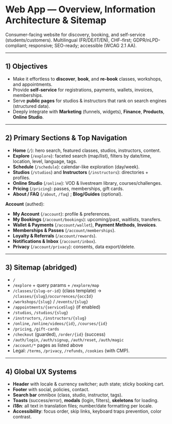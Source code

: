 # Web App — Overview, Information Architecture & Sitemap

Consumer-facing website for discovery, booking, and self-service (students/customers). Multilingual (FR/DE/IT/EN), CHF-first; GDPR/nLPD-compliant; responsive; SEO-ready; accessible (WCAG 2.1 AA).

---

## 1) Objectives
- Make it effortless to **discover**, **book**, and **re-book** classes, workshops, and appointments.
- Provide **self-service** for registrations, payments, wallets, invoices, memberships.
- Serve **public pages** for studios & instructors that rank on search engines (structured data).
- Deeply integrate with **Marketing** (funnels, widgets), **Finance**, **Products**, **Online Studio**.

---

## 2) Primary Sections & Top Navigation
- **Home** (`/`): hero search, featured classes, studios, instructors, content.
- **Explore** (`/explore`): faceted search (map/list), filters by date/time, location, level, language, tags.
- **Schedule** (`/schedule`): calendar-like exploration (day/week).
- **Studios** (`/studios`) and **Instructors** (`/instructors`): directories + profiles.
- **Online Studio** (`/online`): VOD & livestream library, courses/challenges.
- **Pricing** (`/pricing`): passes, memberships, gift cards.
- **About / FAQ** (`/about`, `/faq`) ; **Blog/Guides** (optional).

**Account** (authed):
- **My Account** (`/account`): profile & preferences.
- **My Bookings** (`/account/bookings`): upcoming/past, waitlists, transfers.
- **Wallet & Payments** (`/account/wallet`), **Payment Methods**, **Invoices**.
- **Memberships & Passes** (`/account/memberships`).
- **Loyalty & Referrals** (`/account/rewards`).
- **Notifications & Inbox** (`/account/inbox`).
- **Privacy** (`/account/privacy`): consents, data export/delete.

---

## 3) Sitemap (abridged)
- `/`
- `/explore` + query params + `/explore/map`
- `/classes/{slug-or-id}` (class template) → `/classes/{slug}/occurrences/{occId}`
- `/workshops/{slug}` / `/events/{slug}`
- `/appointments/{serviceSlug}` (if enabled)
- `/studios`, `/studios/{slug}`
- `/instructors`, `/instructors/{slug}`
- `/online`, `/online/videos/{id}`, `/courses/{id}`
- `/pricing`, `/gift-cards`
- `/checkout` (guarded), `/order/{id}` (success)
- `/auth/login`, `/auth/signup`, `/auth/reset`, `/auth/magic`
- `/account/*` pages as listed above
- Legal: `/terms`, `/privacy`, `/refunds`, `/cookies` (with CMP).

---

## 4) Global UX Systems
- **Header** with locale & currency switcher; auth state; sticky booking cart.
- **Footer** with social, policies, contact.
- **Search bar** omnibox (class, studio, instructor, tags).
- **Toasts** (success/error), **modals** (login, filters), **skeletons** for loading.
- **i18n**: all text in translation files; number/date formatting per locale.
- **Accessibility**: focus order, skip links, keyboard traps prevention, color contrast.
